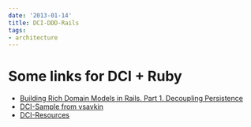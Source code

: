 ```yaml
---
date: '2013-01-14'
title: DCI-DDD-Rails
tags:
- architecture
---
```



# Some links for DCI + Ruby

- [Building Rich Domain Models in Rails.
Part 1. Decoupling Persistence](http://victorsavkin.com/post/41016739721/building-rich-domain-models-in-rails-separating)
- [DCI-Sample from vsavkin](https://github.com/vsavkin/DCI-Sample)
- [DCI-Resources](http://victorsavkin.com/post/23966050610/dci-resources)

